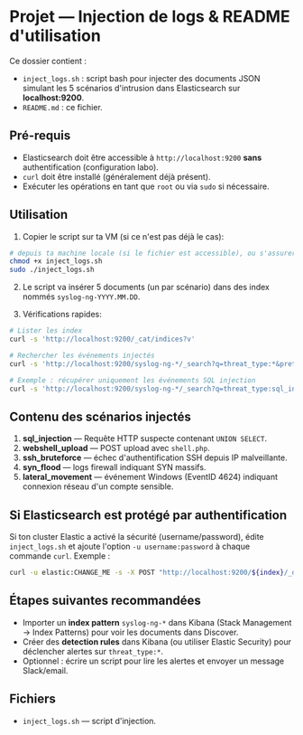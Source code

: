 # Projet — Injection de logs & README d'utilisation

Ce dossier contient :
- `inject_logs.sh` : script bash pour injecter des documents JSON simulant les 5 scénarios d'intrusion dans Elasticsearch sur **localhost:9200**.
- `README.md` : ce fichier.

## Pré-requis
- Elasticsearch doit être accessible à `http://localhost:9200` **sans** authentification (configuration labo).
- `curl` doit être installé (généralement déjà présent).
- Exécuter les opérations en tant que `root` ou via `sudo` si nécessaire.

## Utilisation
1. Copier le script sur ta VM (si ce n'est pas déjà le cas):
```bash
# depuis ta machine locale (si le fichier est accessible), ou s'assurer qu'il est sur la VM
chmod +x inject_logs.sh
sudo ./inject_logs.sh
```

2. Le script va insérer 5 documents (un par scénario) dans des index nommés `syslog-ng-YYYY.MM.DD`.

3. Vérifications rapides:
```bash
# Lister les index
curl -s 'http://localhost:9200/_cat/indices?v'

# Rechercher les événements injectés
curl -s 'http://localhost:9200/syslog-ng-*/_search?q=threat_type:*&pretty'

# Exemple : récupérer uniquement les événements SQL injection
curl -s 'http://localhost:9200/syslog-ng-*/_search?q=threat_type:sql_injection&pretty'
```

## Contenu des scénarios injectés
1. **sql_injection** — Requête HTTP suspecte contenant `UNION SELECT`.
2. **webshell_upload** — POST upload avec `shell.php`.
3. **ssh_bruteforce** — échec d'authentification SSH depuis IP malveillante.
4. **syn_flood** — logs firewall indiquant SYN massifs.
5. **lateral_movement** — événement Windows (EventID 4624) indiquant connexion réseau d'un compte sensible.

## Si Elasticsearch est protégé par authentification
Si ton cluster Elastic a activé la sécurité (username/password), édite `inject_logs.sh` et ajoute l'option `-u username:password` à chaque commande `curl`. Exemple :
```bash
curl -u elastic:CHANGE_ME -s -X POST "http://localhost:9200/${index}/_doc" -H "Content-Type: application/json" -d "${doc}"
```

## Étapes suivantes recommandées
- Importer un **index pattern** `syslog-ng-*` dans Kibana (Stack Management → Index Patterns) pour voir les documents dans Discover.
- Créer des **detection rules** dans Kibana (ou utiliser Elastic Security) pour déclencher alertes sur `threat_type:*`.
- Optionnel : écrire un script pour lire les alertes et envoyer un message Slack/email.

## Fichiers
- `inject_logs.sh` — script d'injection.
